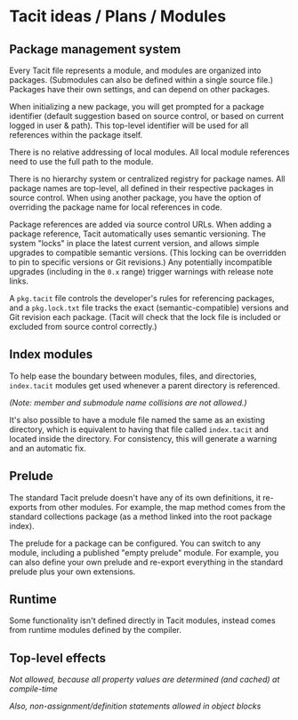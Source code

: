 # Tacit ideas / Plans / Modules

## Package management system

Every Tacit file represents a module, and modules are organized into packages. (Submodules can also be defined within a single source file.) Packages have their own settings, and can depend on other packages.

When initializing a new package, you will get prompted for a package identifier (default suggestion based on source control, or based on current logged in user & path). This top-level identifier will be used for all references within the package itself.

There is no relative addressing of local modules. All local module references need to use the full path to the module.

There is no hierarchy system or centralized registry for package names. All package names are top-level, all defined in their respective packages in source control. When using another package, you have the option of overriding the package name for local references in code.

Package references are added via source control URLs. When adding a package reference, Tacit automatically uses semantic versioning. The system "locks" in place the latest current version, and allows simple upgrades to compatible semantic versions. (This locking can be overridden to pin to specific versions or Git revisions.) Any potentially incompatible upgrades (including in the `0.x` range) trigger warnings with release note links.

A `pkg.tacit` file controls the developer's rules for referencing packages, and a `pkg.lock.txt` file tracks the exact (semantic-compatible) versions and Git revision each package. (Tacit will check that the lock file is included or excluded from source control correctly.)

## Index modules

To help ease the boundary between modules, files, and directories, `index.tacit` modules get used whenever a parent directory is referenced.

_(Note: member and submodule name collisions are not allowed.)_

It's also possible to have a module file named the same as an existing directory, which is equivalent to having that file called `index.tacit` and located inside the directory. For consistency, this will generate a warning and an automatic fix.

## Prelude

The standard Tacit prelude doesn't have any of its own definitions, it re-exports from other modules. For example, the map method comes from the standard collections package (as a method linked into the root package index).

The prelude for a package can be configured. You can switch to any module, including a published "empty prelude" module. For example, you can also define your own prelude and re-export everything in the standard prelude plus your own extensions.

## Runtime

Some functionality isn't defined directly in Tacit modules, instead comes from runtime modules defined by the compiler.

## Top-level effects

_Not allowed, because all property values are determined (and cached) at compile-time_

_Also, non-assignment/definition statements allowed in object blocks_
